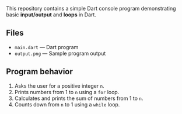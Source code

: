 This repository contains a simple Dart console program demonstrating basic **input/output** and **loops** in Dart.

## Files
- `main.dart` — Dart program
- `output.png` — Sample program output

## Program behavior
1. Asks the user for a positive integer `n`.
2. Prints numbers from 1 to `n` using a `for` loop.
3. Calculates and prints the sum of numbers from 1 to `n`.
4. Counts down from `n` to 1 using a `while` loop.